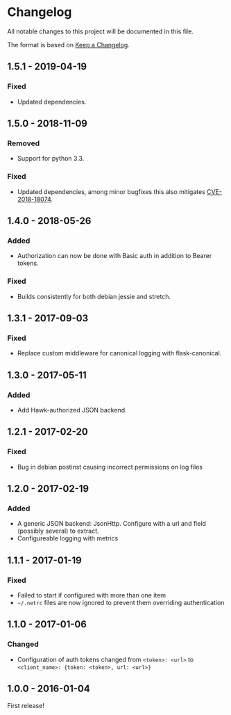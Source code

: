 # Changelog

All notable changes to this project will be documented in this file.

The format is based on [Keep a Changelog](http://keepachangelog.com/).


1.5.1 - 2019-04-19
------------------

### Fixed
- Updated dependencies.


1.5.0 - 2018-11-09
------------------

### Removed
- Support for python 3.3.

### Fixed
- Updated dependencies, among minor bugfixes this also mitigates [CVE-2018-18074](https://nvd.nist.gov/vuln/detail/CVE-2018-18074).


1.4.0 - 2018-05-26
------------------

### Added
- Authorization can now be done with Basic auth in addition to Bearer tokens.

### Fixed
- Builds consistently for both debian jessie and stretch.


1.3.1 - 2017-09-03
------------------

### Fixed
- Replace custom middleware for canonical logging with flask-canonical.


1.3.0 - 2017-05-11
------------------

### Added
- Add Hawk-authorized JSON backend.


1.2.1 - 2017-02-20
------------------

### Fixed
- Bug in debian postinst causing incorrect permissions on log files


1.2.0 - 2017-02-19
------------------

### Added
- A generic JSON backend: JsonHttp. Configure with a url and field (possibly several) to extract.
- Configureable logging with metrics


1.1.1 - 2017-01-19
------------------

### Fixed
- Failed to start if configured with more than one item
- `~/.netrc` files are now ignored to prevent them overriding authentication


1.1.0 - 2017-01-06
------------------

### Changed
- Configuration of auth tokens changed from `<token>: <url>` to `<client_name>: {token: <token>, url: <url>}`


1.0.0 - 2016-01-04
------------------

First release!
